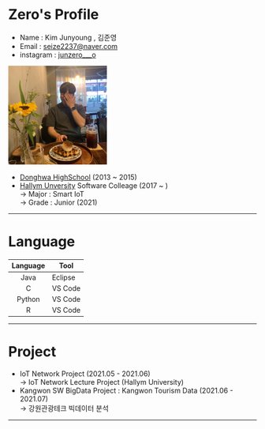 # Zero's Profile
* Name : Kim Junyoung , 김준영 
* Email : seize2237@naver.com 
* instagram : [junzero___o][junzero___o]  
<img src=profile.jpg width=200 height=200>    

* [Donghwa HighSchool][donghwa] (2013 ~ 2015)  
* [Hallym Unversity][hallym] Software Colleage (2017 ~ )  
-> Major : Smart IoT  
-> Grade : Junior (2021)
*****

# Language
|Language|Tool|
|:---:|---|
|Java|Eclipse|
|C|VS Code|
|Python|VS Code|
|R|VS Code|

*****

# Project
* IoT Network Project (2021.05 - 2021.06)  
-> IoT Network Lecture Project (Hallym University)
* Kangwon SW BigData Project : Kangwon Tourism Data (2021.06 - 2021.07)  
-> 강원관광테크 빅데이터 분석 
*****


[junzero___o]: https://www.instagram.com/junzero___o/
[hallym]: https://www.hallym.ac.kr
[donghwa]: https://www.donghwa.hs.kr
